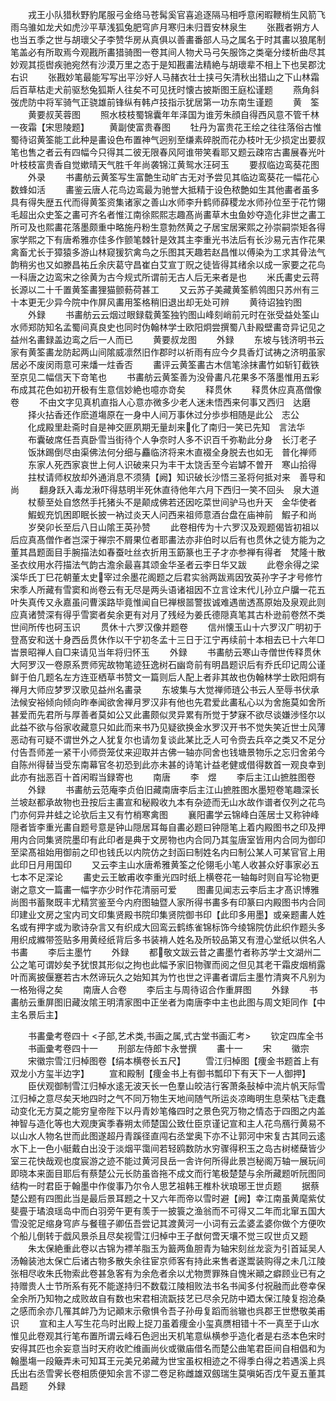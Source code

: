 <!-- { "loadSidebar": true } -->
　　戎王小队猎秋野豹尾服弓金络马苍髯奚官喜追逐隔马相呼意闲暇鞭梢生风箭飞雨乌骓如龙犬如虎沙平草浅狐兔肥穹庐月寒归未归晋安林泉生
　　张戡者朔方人也当五季之世与胡瓌父子李赞华房从真俱以善畵番部人马之属名于时其畵以狼尾制笔盖必有所取焉今观戡所畵猎骑图一卷其间人物犬马弓矢服饰之类毫分缕析曲尽其妙观其揽辔疾驰宛然有沙漠万里之态于是知戡畵法精絶与胡瓌辈不相上下也吴郡沈右识
　　张戡妙笔最能写写出平沙好人马赭衣壮士挟弓矢清秋出猎山之下山林霜后百草枯走犬前驱愁兔狐斯人往矣不可见抚时懐古披斯图王庭松谨题
　　燕角斜弢虎防中将军骑气正骁雄前锋纵有韩卢技指示犹居第一功东南生谨题
　　黄　筌
　　黄要叔芙蓉图
　　照水枝枝蜀锦囊年年泽国为谁芳朱顔自得西风意不管千林一夜霜【宋思陵题】
　　黄副使富贵春图
　　牡丹为富贵花王绘之往往落俗古惟蜀待诏黄筌能工此种是畵设色布置神气迥别至缣素碎脱而花办枝叶无少损定出要叔笔也售之者云有四幅今只得其二彼无限春风阿谁带笑看耶又题云疎帘古畵展春光叶叶枝枝富贵香自觉嫰晴天气胜千年尚袭锦江黄鸳水汪砢玉
　　要叔临边鸾葵花图
　　外录
　　书畵舫云黄筌写生富艶生动旷古无对予尝见其临边鸾葵花一幅花心数蜂如活
　　畵鉴云唐人花鸟边鸾最为驰誉大抵精于设色秾艶如生其他畵者虽多具有得失歴五代而得黄筌资集诸家之善山水师李升鹤师薛稷龙水师孙位至于花竹翎毛超出众史筌之畵可齐名者惟江南徐熙熙志趣髙尚畵草木虫鱼妙夺造化非世之畵工所可及也熙畵花落墨颇重中略施丹粉生意勃然黄之子居宝居宷熙之孙崇嗣崇矩各得家学熙之下有唐希雅亦佳多作颤笔棘针是效其主李重光书法后有长沙易元吉作花果禽畜尤长于獐猿多游山林窥猨狖禽鸟之乐图其天趣若赵昌惟以傅染为工求其骨法气韵稍劣也又如滕昌祐丘余庆葛守昌崔白艾宣丁贶之徒皆得其绪余以成一家要之花鸟一科唐之边鸾宋之徐黄为古今规式所谓前无古人后无来者是也
　　米氏畵史云蒋长源以二十千置黄筌畵狸猫颤葧荷甚工
　　又云苏子美藏黄筌鹡鸰图只苏州有三十本更无少异今院中作屏风畵用筌格稍旧退出却无处可辨
　　黄待诏独钓图
　　外録
　　书畵舫云云烟过眼録载黄筌独钓图山峰刻峭前元时在张受益处筌山水师郑防知名孟蜀间真良史也同时伪翰林学士欧阳炯尝撰蜀八卦殿壁畵竒异记见之益州名畵録盖边鸾之后一人而已
　　黄要叔龙图
　　外録
　　东坡与钱济明书云家有黄筌畵龙防起两山间隂威凛然旧作郡时以祈雨有应今夕具香灯试祷之济明虽家居必不废闵雨意可来燔一炷香否
　　畵评云黄筌畵古木信笔涂抹畵竹如斩钉截铁至京见二幅信天下竒笔也
　　书畵舫云黄筌善为没骨畵凡花果多不落墨惟用五彩布成其花色如初开极有生意信妙絶也噫亦竒矣
　　释贯休
　　释贯休应真髙僧像卷
　　不由文字见真机直指人心意亦微多少老人迷未悟西来何事又西归　达磨
　　择火拈香还作麽道塲原在一身中人间万事休过分歩歩相随是此公　志公
　　化成殿里赴斋时自是神交匪夙期无量刦来化了南归一笑已先知　言法华
　　布囊破席任吾真卧雪当街待个人争奈时人多不识百千弥勒此分身　长汀老子
　　饭牀踢倒尽由渠佛法何分细与麤临济将来木直裰全身脱去也如无　普化禅师
　　东家人死西家哀世上何人识破来只为丰干太饶舌至今岩罅不曽开　寒山拾得
　　拄杖请师权放却外通消息不须猜【阙】知识破长沙悟三圣将何抵对来　善导和尚
　　翻身跃入毒龙湫吓得慈明半死休直待他年六月下西归一笑不回头　泉大道
　　杖藜至处自悠然手托猪头不是颠成佛若还因吃菜世间驴马也升天　金华使者
　　鰕蚬充饥困即眠长披一衲过炎天人问西来祖师意酒台盘在庙神前　鰕子和尚
　　岁癸卯长至后八日山隂王英孙赞
　　此卷相传为十六罗汉及观题偈皆初祖以后应真髙僧作者岂深于禅宗不屑果位者耶畵法亦非伯时以后有也贯休之徒方能为之董其昌题面目手腕描法如春蚕吐丝衣折用玉筯篆也王子才亦参禅有得者　梵隆十散圣衣纹用水荇描法气韵古澹余最喜其颂金华圣者云李日华又跋
　　此卷余得之梁溪华氏丁巳花朝董太史宰过余墨花阁题之后君实翁两跋焉因攷英孙字子才号修竹宋季人所藏有雪窦和尚卷云有无尽是两头语诸祖因不立言诠末代儿孙立户牖一花五叶失真传又永嘉虽问曹溪路毕竟惟闻自巳禅根噐警拔诚难遇凿透髙原始及泉观此则应真诸赞深有得乎雪窦者矣余更有对月了残经为姜氏德隠真笔其古朴逊前卷然不类世间所传也砢玉识
　　贯休十六罗汉像并题卷
　　信州懐玉山十六罗汉广明初于登髙安和送十身西岳贯休作以干宁初冬孟十三日于江宁再续前十本相去已十六年□旹景昭禅人自□来请见当年将归怀玉
　　外録
　　书畵舫云寒山寺僧世传释贯休大阿罗汉一卷原系贾师宪故物笔迹狂逸树石幽竒前有明昌题识后有乔氏印记周公谨鲜于伯几题名左方连亚栖草书赞文一篇则后人配上者非其故也伪翰林学士欧阳炯有禅月大师应梦罗汉歌见益州名畵录
　　东坡集与大觉禅师琏公书云人至辱书伏承法候安裕倾向倾向昨奉闻欲舍禅月罗汉非有他也先君爱此畵私心以为舍施莫如舍所甚爱而先君所与厚善者莫如公又此畵颇似灵异累有所觉于梦寐不欲尽谈嫌渉怪尔以此益不欲与俗家收藏意只如此而来书乃见疑欲换金水罗汉开书不觉失笑近世士风薄恶动有可疑不谓世外之人犹复尔也请勿复谈此某比乏人可令赍去兵卒之类又不足分付告吾师差一紧干小师赍笼仗来迎取并古佛一轴亦同舍也钱塘景物乐之忘归舍弟今自陈州得替当受东南幕官冬初恐到此亦未甚的诗笔计益老健或借得数首一观良幸到此亦有拙恶百十首闲暇当録寄也
　　南唐
　　李　煜
　　李后主江山摭胜图卷
　　外録
　　书畵舫云范庵李贞伯旧藏南唐李后主江山摭胜图水墨短卷笔趣深长兰坡赵都承故物也丑按后主畵宣和秘殿收九本有杂迹而无山水故作谱者仅列之花鸟门亦何异井蛙之论欤后主又有竹梢寒禽图
　　襄阳畵学云锦峰白莲居士又称钟峰隠者皆李重光畵自题号意是钟山隠居耳每自畵必题曰钟隠笔上着内殿图书之印及押用内合同集贤院墨印有此印者是典于文房物也内合同乃其玺唐室皆用内合同为御印至梁髙祖始用御前之印也钱氏以内院仿之封函曰制姓名内曰制公某人可某官官上用此印日月用国印
　　又云李主山水唐希雅黄筌之伦翎毛小笔人收甚众好事家必五七本不足深论
　　畵史云王敏甫收李重光四时纸上横卷花一轴每时则自写论物更谢之意文一篇畵一幅字亦少时作花清丽可爱
　　图畵见闻志云李后主才髙识博雅尚图书蓄聚既丰尤精赏鉴至今内府图轴暨人家所得书畵多有印篆曰内殿图书内合同印建业文房之宝内司文印集贤殿书院印集贤院御书印【此印多用墨】或亲题畵人姓名或有押字或为歌诗杂言又有织成大回鸾云鹤练雀锦标饰今绫锦院仿此织作题头多用织成縧带签贴多用黄经纸背后多书装褙人姓名及所较品第又有澄心堂纸以供名人书畵
　　李后主墨竹
　　外録
　　都敬文跋云昔之畵墨竹者称苏学士文湖州二公之笔可谓妙矣予犹恨其形似之拘也此幅予家旧物骤而阅之但见其老干霜皮烟梢露叶而离披偃蹇若古木然谛玩久之始知其为竹也世之评畵者谓后主墨竹清爽不凡别为一格殆得之矣
　　南唐人合卷
　　李后主与周待诏合作重屛图
　　外録
　　书畵舫云重屏图旧藏汝隂王明清家图中正坐者为南唐李中主也此图与周文矩同作【中主名景后主】



　　书畵彚考卷四十
<子部,艺术类,书画之属,式古堂书画汇考>
　　钦定四库全书
　　书画彚考卷四十一
　　刑部左侍郎卞永誉撰
　　畵十一
　　宋
　　徽宗
　　宋徽宗雪江归棹图卷【绢本横卷长五尺】
　　雪江归棹图【痩金书题首上有双龙小方玺半边字】
　　宣和殿制【痩金书上有御书瓢印下有天下一人御押】
　　臣伏观御制雪江归棹水逺无波天长一色羣山皎洁行客萧条鼔棹中流片帆天际雪江归棹之意尽矣天地四时之气不同万物生天地间随气所运炎凉晦明生息荣枯飞走蠢动变化无方莫之能穷皇帝陛下以丹青妙笔偹四时之景色究万物之情态于四图之内盖神智与造化等也大观庚寅季春朔太师楚国公致仕臣京谨记宣和主人花鸟鴈行黄易不以山水人物名世而此图遂超丹青蹊径直闯右丞堂奥下亦不让郭河中宋复古其同云逺水下上一色小艇戴白出没于淡烟平霭间若轻鸥数防水穷骤得积玉之岛古树槎蘖皆少室三花快哉观也度宸游之迹不能过黄河艮岳一舎许何所得此景岂秘阁万轴一展玩间即晓本来面目耶后有蔡楚公元长防虽沓拖不成文而行笔极楚楚与余所藏题听阮图同结构一时君臣于翰墨中作俊事乃尔令人思艺祖韩王椎朴状琅琊王世贞题
　　据蔡楚公题有四图此当是最后景耳题之十又六年而帝以雪时避【阙】幸江南虽黄麾紫仗斐亹于璚浪瑶岛中而白羽旁午更有羡于一披簑之渔翁而不可得又二年而北窜五国大雪没驼足缩身穹庐与餐氊子卿伍吾尝记其渡黄河一小词有云孟婆孟婆你做个方便吹个船儿倒转于戯风景杀且尽矣视雪江归棹中王子猷何啻天壤不觉三叹世贞又题
　　朱太保絶重此卷以古锦为褾羊脂玉为籖两鱼胆青为轴宋刻丝龙衮为引首延吴人汤翰装池太保亡后诸古物多散失余往宦京师客有持此来售者遂鬻装购得之未几江陵张相尽收朱氏物索此卷甚急客有为余危者余以尤物贾罪殊自愧米顚之癖顾业已有之持赠贵人士节所系有死不能遂持归不数载江陵相败法书名书闻多付祝融而此卷幸保全余所乃知物之成败故自有数也宋君相流翫技艺已尽余兄防中廼太保江陵复抱沧桑之感而余亦几罹其衅乃为记顚末示儆惧令吾子孙毋复蹈而翁辙也呉郡王世懋敬美甫识
　　宣和主人写生花鸟时出殿上捉刀虽着痩金小玺真赝相错十不一真至于山水惟见此卷观其行笔布置所谓云峰石色迥出天机笔意纵横参乎造化者是右丞本色宋时安得其匹也余妄意当时天府收贮维画尚伙或徽庙借名而楚公曲笔君臣间自相倡和为翰墨塲一段簸弄未可知耳王元美兄弟藏为世宝虽权相迹之不得季白得之若遇溪上呉氏出右丞雪霁长卷相质便知余言不谬二卷足称雌雄双劔瑞生莫嗔妬否戊午夏五董其昌题
　　外録
